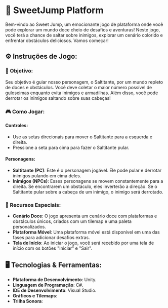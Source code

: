 # 🧁 SweetJump Platform

Bem-vindo ao Sweet Jump, um emocionante jogo de plataforma onde você pode explorar um mundo doce cheio de desafios e aventuras! Neste jogo, você terá a chance de saltar sobre inimigos, explorar um cenário colorido e enfrentar obstáculos deliciosos. Vamos começar!

## ⚙️ Instruções de Jogo:

### 🍭 Objetivo:

Seu objetivo é guiar nosso personagem, o Saltitante, por um mundo repleto de doces e obstáculos. Você deve coletar o maior número possível de guloseimas enquanto evita inimigos e armadilhas. Além disso, você pode derrotar os inimigos saltando sobre suas cabeças!

### 🎮 Como Jogar:

#### Controles:

- Use as setas direcionais para mover o Saltitante para a esquerda e direita.
- Pressione a seta para cima para fazer o Saltitante pular.

#### Personagens:

- **Saltitante (PC)**: Este é o personagem jogável. Ele pode pular e derrotar inimigos pulando em cima deles.
- **Inimigos (NPCs)**: Esses personagens se movem constantemente para a direita. Se encontrarem um obstáculo, eles inverterão a direção. Se o Saltitante pular sobre a cabeça de um inimigo, o inimigo será derrotado.
  
### 🌟 Recursos Especiais:

- **Cenário Doce**: O jogo apresenta um cenário doce com plataformas e obstáculos únicos, criados com um tilemap e uma paleta personalizados.
- **Plataforma Móvel**: Uma plataforma móvel está disponível em uma das fases para adicionar desafios extras.
- **Tela de Início**: Ao iniciar o jogo, você será recebido por uma tela de início com os botões "Iniciar" e "Sair".

## 🖥️ Tecnologias & Ferramentas:

- **Plataforma de Desenvolvimento**: Unity.
- **Linguagem de Programação**: C#.
- **IDE de Desenvolvimento**: Visual Studio.
- **Gráficos e Tilemaps**: 
- **Trilha Sonora**: 
